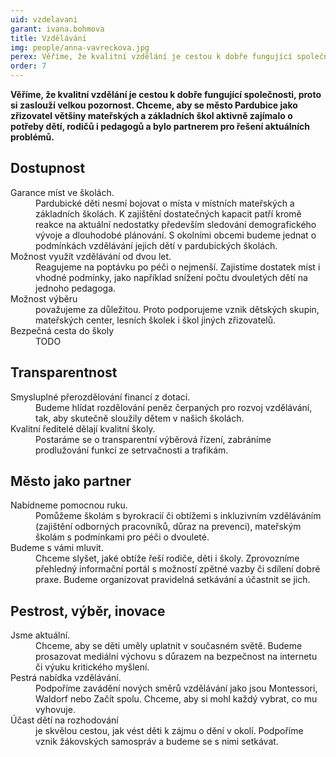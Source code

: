 ```yaml
---
uid: vzdelavani
garant: ivana.bohmova
title: Vzdělávání
img: people/anna-vavreckova.jpg
perex: Věříme, že kvalitní vzdělání je cestou k dobře fungující společnosti, proto si zaslouží velkou pozornost.
order: 7
---
```


**Věříme, že kvalitní vzdělání je cestou k dobře fungující společnosti, proto si zaslouží velkou pozornost. Chceme, aby se město Pardubice jako zřizovatel většiny mateřských a základních škol aktivně zajímalo o potřeby dětí, rodičů i pedagogů a bylo partnerem pro řešení aktuálních problémů.**

## Dostupnost

<dl class="c-program-key-point-list">
    <dt>Garance míst ve školách.</dt>
    <dd>Pardubické děti nesmí bojovat o místa v místních mateřských a základních školách. K zajištění dostatečných kapacit patří kromě reakce na aktuální nedostatky především sledování demografického vývoje a dlouhodobé plánování. S okolními obcemi budeme jednat o podmínkách vzdělávání jejich dětí v pardubických školách.</dd>
    <dt>Možnost využít vzdělávání od dvou let.</dt>
    <dd>Reagujeme na poptávku po péči o nejmenší. Zajistíme dostatek míst i vhodné podmínky, jako například snížení počtu dvouletých dětí na jednoho pedagoga.</dd>
    <dt>Možnost výběru</dt>
    <dd>považujeme za důležitou. Proto podporujeme vznik dětských skupin, mateřských center, lesních školek i škol jiných zřizovatelů.</dd>
    <dt>Bezpečná cesta do školy</dt>
    <dd>TODO</dd>
</dl>

## Transparentnost

<dl class="c-program-key-point-list">
    <dt>Smysluplné přerozdělování financí z dotací.</dt>
    <dd>Budeme hlídat rozdělování peněz čerpaných pro rozvoj vzdělávání, tak, aby skutečně sloužily dětem v našich školách.</dd>
    <dt>Kvalitní ředitelé dělají kvalitní školy.</dt>
    <dd>Postaráme se o transparentní výběrová řízení, zabráníme prodlužování funkcí ze setrvačnosti a trafikám. </dd>
</dl>

## Město jako partner

<dl class="c-program-key-point-list">
    <dt>Nabídneme pomocnou ruku.</dt>
    <dd>Pomůžeme školám s byrokracií či obtížemi s inkluzivním vzděláváním (zajištění odborných pracovníků, důraz na prevenci), mateřským školám s podmínkami pro péči o dvouleté.</dd>
    <dt>Budeme s vámi mluvit.</dt>
    <dd>Chceme slyšet, jaké obtíže řeší rodiče, děti i školy. Zprovozníme přehledný informační portál s možností zpětné vazby či sdílení dobré praxe. Budeme organizovat pravidelná setkávání a účastnit se jich.</dd>
</dl>

## Pestrost, výběr, inovace

<dl class="c-program-key-point-list">
    <dt>Jsme aktuální.</dt>
    <dd>Chceme, aby se děti uměly uplatnit v současném světě. Budeme prosazovat mediální výchovu s důrazem na bezpečnost na internetu či výuku kritického myšlení.</dd>
    <dt>Pestrá nabídka vzdělávání.</dt>
    <dd>Podpoříme zavádění nových směrů vzdělávání jako jsou Montessori, Waldorf nebo Začít spolu. Chceme, aby si mohl každý vybrat, co mu vyhovuje.</dd>
    <dt>Účast dětí na rozhodování</dt>
    <dd>je skvělou cestou, jak vést děti k zájmu o dění v okolí. Podpoříme vznik žákovských samospráv a budeme se s nimi setkávat.</dd>
</dl>
